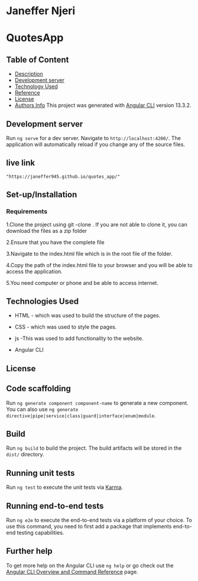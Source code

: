 #  Janeffer Njeri
# QuotesApp
## Table of Content
+ [Description](#description)
+ [Development server](#ng-serve)
+ [Technology Used](#technology-used)
+ [Reference](#reference)
+ [License](#license-Copyright)
+ [Authors Info](#author-Info/contacts)
This project was generated with [Angular CLI](https://github.com/angular/angular-cli) version 13.3.2.

## Development server

Run `ng serve` for a dev server. Navigate to `http://localhost:4200/`. The application will automatically reload if you change any of the source files.
## live link
    "https://janeffer945.github.io/quotes_app/"
## Set-up/Installation 

### Requirements
1.Clone the project using git -clone . If you are not able to clone it, you can download the files as a zip folder

2.Ensure that you have the complete file

3.Navigate to the index.html file which is in the root file of the folder.

4.Copy the path of the index.html file to your browser and you will be able to access the application.

5.You need computer or phone and be able to access internet.
## Technologies Used
   * HTML - which was used to build the structure of the pages.

* CSS - which was used to style the pages.

* js  -This was used to add functionality to the website.
* Angular CLI
## License
## Code scaffolding

Run `ng generate component component-name` to generate a new component. You can also use `ng generate directive|pipe|service|class|guard|interface|enum|module`.

## Build

Run `ng build` to build the project. The build artifacts will be stored in the `dist/` directory.

## Running unit tests

Run `ng test` to execute the unit tests via [Karma](https://karma-runner.github.io).

## Running end-to-end tests

Run `ng e2e` to execute the end-to-end tests via a platform of your choice. To use this command, you need to first add a package that implements end-to-end testing capabilities.

## Further help

To get more help on the Angular CLI use `ng help` or go check out the [Angular CLI Overview and Command Reference](https://angular.io/cli) page.
